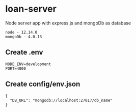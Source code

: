 # loan-server
Node server app with express.js and mongoDb as database

```
node - 12.14.0
mongoDb - 4.0.13
```

## Create .env
```
NODE_ENV=development
PORT=4000
```

## Create config/env.json
```
{
  "DB_URL": "mongodb://localhost:27017/db_name"
}
```
